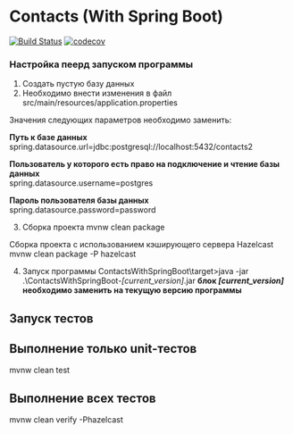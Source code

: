 # Contacts (With Spring Boot)
[![Build Status](https://travis-ci.org/GolovchenkoA/ContactsWithSpringBoot.svg?branch=master)](https://travis-ci.org/GolovchenkoA/ContactsWithSpringBoot)
[![codecov](https://codecov.io/gh/GolovchenkoA/ContactsWithSpringBoot/branch/master/graph/badge.svg)](https://codecov.io/gh/GolovchenkoA/ContactsWithSpringBoot)
### Настройка пеерд запуском программы

1. Создать пустую базу данных
2. Необходимо внести изменения в файл src/main/resources/application.properties

Значения следующих параметров необходимо заменить:

**Путь к базе данных**<br />
spring.datasource.url=jdbc:postgresql://localhost:5432/contacts2

**Пользователь у которого есть право на подключение и чтение базы данных**<br />
spring.datasource.username=postgres

**Пароль пользователя базы данных**<br />
spring.datasource.password=password

3. Сборка проекта
mvnw clean package

Сборка проекта с использованием кэширующего сервера Hazelcast<br />
mvnw clean package -P hazelcast

4. Запуск программы
ContactsWithSpringBoot\target>java -jar .\ContactsWithSpringBoot-_[current_version]_.jar
**блок _[current_version]_ необходимо заменить на текущую версию программы**



## Запуск тестов

## Выполнение только unit-тестов
mvnw clean test

## Выполнение всех тестов
mvnw clean verify -Phazelcast





